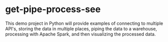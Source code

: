 # get-pipe-process-see
This demo project in Python will provide examples of connecting to multiple API's, storing the data in multiple places, piping the data to a warehouse, processing with Apache Spark, and then visualizing the processed data.
